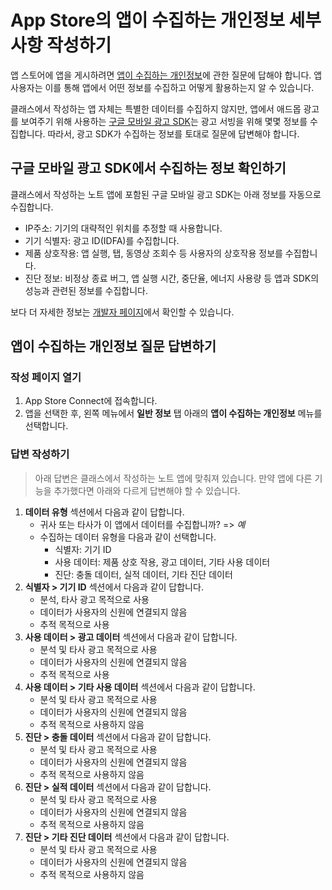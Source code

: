 # App Store의 앱이 수집하는 개인정보 세부사항 작성하기

앱 스토어에 앱을 게시하려면 [앱이 수집하는 개인정보](https://developer.apple.com/kr/app-store/app-privacy-details/)에 관한 질문에 답해야 합니다. 앱 사용자는 이를 통해 앱에서 어떤 정보를 수집하고 어떻게 활용하는지 알 수 있습니다.

클래스에서 작성하는 앱 자체는 특별한 데이터를 수집하지 않지만, 앱에서 애드몹 광고를 보여주기 위해 사용하는 [구글 모바일 광고 SDK](https://developers.google.com/admob)는 광고 서빙을 위해 몇몇 정보를 수집합니다. 따라서, 광고 SDK가 수집하는 정보를 토대로 질문에 답변해야 합니다.

## 구글 모바일 광고 SDK에서 수집하는 정보 확인하기

클래스에서 작성하는 노트 앱에 포함된 구글 모바일 광고 SDK는 아래 정보를 자동으로 수집합니다.

* IP주소: 기기의 대략적인 위치를 추정할 때 사용합니다.
* 기기 식별자: 광고 ID(IDFA)를 수집합니다.
* 제품 상호작용: 앱 실행, 탭, 동영상 조회수 등 사용자의 상호작용 정보를 수집합니다.
* 진단 정보: 비정상 종료 버그, 앱 실행 시간, 중단율, 에너지 사용량 등 앱과 SDK의 성능과 관련된 정보를 수집합니다.

보다 더 자세한 정보는 [개발자 페이지](https://developers.google.com/admob/ios/data-disclosure)에서 확인할 수 있습니다.

## 앱이 수집하는 개인정보 질문 답변하기

### 작성 페이지 열기

1. App Store Connect에 접속합니다.
1. 앱을 선택한 후, 왼쪽 메뉴에서 **일반 정보** 탭 아래의 **앱이 수집하는 개인정보** 메뉴를 선택합니다.

### 답변 작성하기

> 아래 답변은 클래스에서 작성하는 노트 앱에 맞춰져 있습니다. 만약 앱에 다른 기능을 추가했다면 아래와 다르게 답변해야 할 수 있습니다.

1. **데이터 유형** 섹션에서 다음과 같이 답합니다.
    * 귀사 또는 타사가 이 앱에서 데이터를 수집합니까? => *예*
    * 수집하는 데이터 유형을 다음과 같이 선택합니다.
        * 식별자: 기기 ID
        * 사용 데이터: 제품 상호 작용, 광고 데이터, 기타 사용 데이터
        * 진단: 충돌 데이터, 실적 데이터, 기타 진단 데이터
1. **식별자 > 기기 ID** 섹션에서 다음과 같이 답합니다.
    * 분석, 타사 광고 목적으로 사용
    * 데이터가 사용자의 신원에 연결되지 않음
    * 추적 목적으로 사용
1. **사용 데이터 > 광고 데이터** 섹션에서 다음과 같이 답합니다.
    * 분석 및 타사 광고 목적으로 사용
    * 데이터가 사용자의 신원에 연결되지 않음
    * 추적 목적으로 사용
1. **사용 데이터 > 기타 사용 데이터** 섹션에서 다음과 같이 답합니다.
    * 분석 및 타사 광고 목적으로 사용
    * 데이터가 사용자의 신원에 연결되지 않음
    * 추적 목적으로 사용하지 않음
1. **진단 > 충돌 데이터** 섹션에서 다음과 같이 답합니다.
    * 분석 및 타사 광고 목적으로 사용
    * 데이터가 사용자의 신원에 연결되지 않음
    * 추적 목적으로 사용하지 않음
1. **진단 > 실적 데이터** 섹션에서 다음과 같이 답합니다.
    * 분석 및 타사 광고 목적으로 사용
    * 데이터가 사용자의 신원에 연결되지 않음
    * 추적 목적으로 사용하지 않음
1. **진단 > 기타 진단 데이터** 섹션에서 다음과 같이 답합니다.
    * 분석 및 타사 광고 목적으로 사용
    * 데이터가 사용자의 신원에 연결되지 않음
    * 추적 목적으로 사용하지 않음
